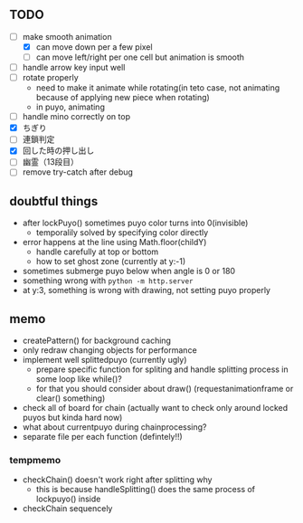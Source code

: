 ## TODO
- [ ] make smooth animation
  - [x] can move down per a few pixel
  - [ ] can move left/right per one cell but animation is smooth 
- [ ] handle arrow key input well
- [ ] rotate properly
  - need to make it animate while rotating(in teto case, not animating because of applying new piece when rotating)
  - in puyo, animating
- [ ] handle mino correctly on top
- [x] ちぎり
- [ ] 連鎖判定
- [x] 回した時の押し出し
- [ ] 幽霊（13段目）
- [ ] remove try-catch after debug

## doubtful things
- after lockPuyo() sometimes puyo color turns into 0(invisible)
  - temporalily solved by specifying color directly
- error happens at the line using Math.floor(childY) 
  - handle carefully at top or bottom
  - how to set ghost zone (currently at y:-1)
- sometimes submerge puyo below when angle is 0 or 180
- something wrong with `python -m http.server`
- at y:3, something is wrong with drawing, not setting puyo properly

## memo
- createPattern() for background caching
- only redraw changing objects for performance
- implement well splittedpuyo (currently ugly)
  - prepare specific function for spliting and handle splitting process in some loop like while()?
  - for that you should consider about draw() (requestanimationframe or clear() something)
- check all of board for chain (actually want to check only around locked puyos but kinda hard now)
- what about currentpuyo during chainprocessing?
- separate file per each function (defintely!!)
### tempmemo
- checkChain() doesn't work right after splitting why
  - this is because handleSplitting() does the same process of lockpuyo() inside 
- checkChain sequencely
